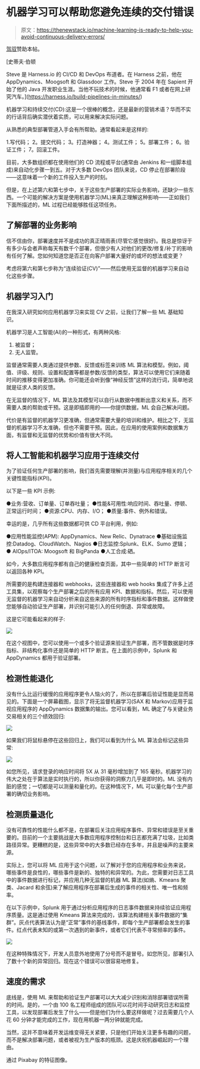 # 机器学习可以帮助您避免连续的交付错误

> 原文：<https://thenewstack.io/machine-learning-is-ready-to-help-you-avoid-continuous-delivery-errors/>

[驾驭](https://harness.io/build-pipelines-in-minutes/)赞助本帖。

 [史蒂夫·伯顿

Steve 是 Harness.io 的 CI/CD 和 DevOps 布道者。在 Harness 之前，他在 AppDynamics、Moogsoft 和 Glassdoor 工作。Steve 于 2004 年在 Sapient 开始了他的 Java 开发职业生涯。当他不玩技术的时候，他通常看 F1 或者在网上研究汽车。](https://harness.io/build-pipelines-in-minutes/) 

机器学习和持续交付(CD):这是一个很棒的概念，还是最新的营销术语？华而不实的行话背后确实潜伏着实质，可以用来解决实际问题。

从熟悉的典型部署管道入手会有所帮助。通常看起来是这样的:

1.写代码；
2。提交代码；
3。打造神器；
4。测试工件；
5。部署工件；
6。验证工件；
7。回滚工件。

目前，大多数组织都在使用他们的 CD 流程或平台(通常由 Jenkins 和一组脚本组成)来自动化步骤一到五。对于大多数 DevOps 团队来说，CD 停止在部署阶段——这意味着一个新的工件投入生产的时刻。

但是，在上述第六和第七步中，关于这些生产部署的实际业务影响，还缺少一些东西。一个可能的解决方案是使用机器学习(ML)来真正理解这种影响——正如我们下面所描述的，ML 过程已经能够胜任这项任务。

## 了解部署的业务影响

信不信由你，部署速度并不是成功的真正晴雨表(尽管它感觉很好)。我总是惊讶于有多少与会者声称每天有数千个部署，但很少有人对他们的更改/修复/补丁的影响有任何了解。您如何知道您是否正在向客户部署大量好的或坏的想法或变更？

考虑将第六和第七步称为“连续验证(CV)”——然后使用无监督的机器学习来自动化这些步骤。

## 机器学习入门

在我深入研究如何应用机器学习来实现 CV 之前，让我们了解一些 ML 基础知识。

机器学习是人工智能(AI)的一种形式，有两种风格:

1.  被监督；
2.  无人监管。

监督通常需要人类通过提供参数、反馈或标签来训练 ML 算法和模型。例如，阈值、评级、规则、设置和配置等都是参数/反馈的类型，算法可以使用它们来随着时间的推移变得更加准确。你可能还会听到像“神经反馈”这样的流行词，简单地说就是征求人类的反馈。

在无监督的情况下，ML 算法及其模型可以自行从数据中推断出意义和关系，而不需要人类的帮助或干预。这是即插即用的——你提供数据，ML 会自己解决问题。

代价是有监督的机器学习更准确，但通常需要大量的培训和维护。相比之下，无监督的机器学习不太准确，但也不需要干预。因此，在应用的使用案例和数据集方面，有监督和无监督的优势和价值有很大不同。

## 将人工智能和机器学习应用于连续交付

为了验证任何生产部署的影响，我们首先需要理解(并测量)与应用程序相关的几个关键性能指标(KPI)。

以下是一些 KPI 示例:

●业务:营收、订单量、订单吞吐量；
●性能&可用性:响应时间、吞吐量、停顿、正常运行时间；
●资源:CPU、内存、I/O；
●质量:事件、例外和错误。

幸运的是，几乎所有这些数据都可供 CD 平台利用，例如:

●应用性能监控(APM): AppDynamics、New Relic、Dynatrace
●基础设施监控:Datadog、CloudWatch、Nagios
●日志监控:Splunk、ELK、Sumo 逻辑；
● AIOps/ITOA: Moogsoft 和 BigPanda
●人工合成:硒。

如今，大多数应用程序都有自己的健康检查页面，其中一些简单的 HTTP 断言可以返回各种 KPI。

所需要的是构建连接器和 webhooks，这些连接器和 web hooks 集成了许多上述工具集，以观察每个生产部署之后的所有应用 KPI、数据和指标。然后，可以使用无监督的机器学习来自动分析来自这些来源的所有时序指标和事件数据。这样做使您能够自动验证生产部署，并识别可能引入的任何倒退、异常或故障。

这是它可能看起来的样子:

![](img/405a554a9a4eac8a852b3ef0bbd12713.png)

在这个视图中，您可以使用一个或多个验证源来验证生产部署，而不管数据是时序指标、非结构化事件还是简单的 HTTP 断言。在上面的示例中，Splunk 和 AppDynamics 都用于验证部署。

## 检测性能退化

没有什么比运行缓慢的应用程序更令人恼火的了，所以在部署后验证性能是显而易见的。下面是一个屏幕截图，显示了将无监督机器学习(SAX 和 Markov)应用于监视应用程序的 AppDynamics 数据集的输出。您可以看到，ML 确定了与关键业务交易相关的三个绩效回归:

![](img/968bc6ef65353011f5e2a0567770a0fd.png)

如果我们将鼠标悬停在这些回归上，我们可以看到为什么 ML 算法会标记这些异常:

![](img/6e1e0fa3c6931e42f2fe8f00d2df7565.png)

如您所见，请求登录的响应时间将 5X 从 31 毫秒增加到了 165 毫秒。机器学习的伟大之处在于算法是实时执行的，所以你获得的洞察力几乎是即时的。ML 没有内脏的感觉；一切都是可以测量和量化的。在这种情况下，ML 可以量化每个生产部署的确切业务影响。

## 检测质量退化

没有可靠性的性能什么都不是，在部署后关注应用程序事件、异常和错误是至关重要的。目前的一个主要挑战是大多数应用程序控制台和日志都充满了垃圾，比如类路径异常。更糟糕的是，这些异常中的大多数已经存在多年，并且是噪声的主要来源。

实际上，您可以将 ML 应用于这个问题，以了解对于您的应用程序和业务来说，哪些事件是良性的，哪些事件是新的、独特的和异常的。为此，您需要对日志工具中的事件数据进行标记，并应用几种无监督的机器 ML 算法(如熵、Kmeans 聚类、Jacard 和余弦)来了解应用程序在部署后生成的事件的相关性、唯一性和频率。

在以下示例中，Splunk 用于通过分析应用程序的日志事件数据来持续验证应用程序质量。这是通过使用 Kmeans 算法来完成的，该算法构建相关事件数据的“集群”。灰点代表算法认为是“正常”事件的基线事件，即每个生产部署都会发生的事件。红点代表未知的或第一次遇到的新事件，或者它们代表不寻常频率的事件。

![](img/481d153d00fdedc6488b09bd4c06c463.png)

在这种特殊情况下，开发人员意外地使用了分号而不是冒号。如您所见，部署引入了数十个新的异常回归。现在这个错误可以很容易地修复。

## 速度的需求

底线是，使用 ML 来帮助和验证生产部署可以大大减少识别和消除部署错误所需的时间。是的，一个由 100 名工程师组成的团队可以花时间手动研究日志和监控工具，以发现部署后发生了什么——但是他们为什么要这样做呢？过去需要几个人花 60 分钟才能完成的工作，现在用机器一两分钟就能完成。

当然，这并不意味着开发运维变得无关紧要，只是他们开始关注更多有趣的问题，而不是解决部署问题，或者被视为生产版本的瓶颈。这是庆祝机器崛起的一个理由。

通过 Pixabay 的特征图像。

<svg xmlns:xlink="http://www.w3.org/1999/xlink" viewBox="0 0 68 31" version="1.1"><title>Group</title> <desc>Created with Sketch.</desc></svg>
